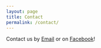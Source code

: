 ```yaml
---
layout: page
title: Contact
permalink: /contact/
---
```



Contact us by <a href="mailto:{{ site.email }}">Email</a> or on <a href="{{ site.facebook }}">Facebook</a>!
